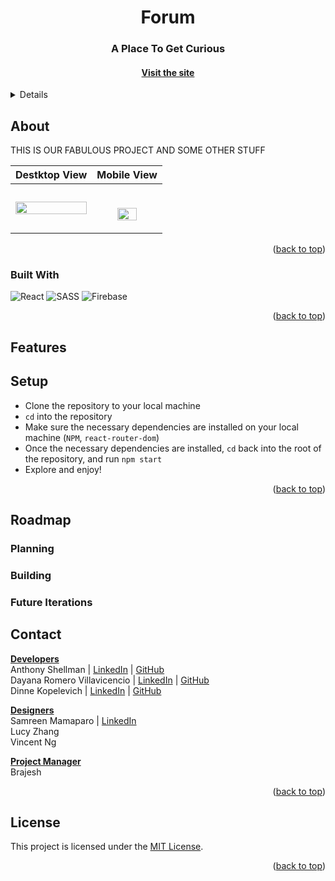 <a name="readme-top"></a>

<!-- HEADER -->
<p align="center">
<!--   <img src="src/assets/readmeImages/dark-mode.svg" alt="Dark" id="dark-mode-image" media="(prefers-color-scheme: dark)"> -->
<!--   <img src="src/assets/readmeImages/light-mode.svg" alt="Light" id="light-mode-image" media="(prefers-color-scheme: light)"> -->
  <picture>
    <source media="(prefers-color-scheme: dark)" src="src/assets/readmeImages/dark-mode.svg">
    <source media="(prefers-color-scheme: light)" src="src/assets/readmeImages/light-mode.svg">
<!--   <img alt="Shows a black logo in light color mode and a white one in dark color mode." src="https://user-images.githubusercontent.com/25423296/163456779-a8556205-d0a5-45e2-ac17-42d089e3c3f8.png"> -->
  </picture>
</p>

<h1 align="center">Forum</h1>

<h3 align="center">A Place To Get Curious</h3>

<h4 align="center"><a href=""><strong>Visit the site</strong></h4>

<p></p>

<!-- TABLE OF CONTENTS -->
<details>
  <summary>Table of Contents</summary>
  <ul>
    <li>
      <a href="#about">About</a>
      <ul>
        <li><a href="#built-with">Built With</a></li>
      </ul>
    </li>
    <li><a href="#features">Features</a></li>
    <li><a href="#setup">Setup</a></li>
    <li><a href="#roadmap">Roadmap</a>
      <ul>
        <li><a href="#planning">Planning</a></li>
        <li><a href="#building">Building</a></li>
        <li><a href="#future-iterations">Future Iterations</a></li>
      </ul>
    </li>
    <li><a href="#contact">Contact</a></li>
  </ul>
</details>

## About
THIS IS OUR FABULOUS PROJECT AND SOME OTHER STUFF

| Destktop View | Mobile View |
|---------------|-----------------|
<img src="src/assets/readmeImages/desktop-demo.gif" width=100%>|<p align="center"><br/><img src="src/assets/readmeImages/mobile-demo.gif" width=57%></p>

<p align="right">(<a href="#readme-top">back to top</a>)</p>

### Built With
![React][React-shield]
![SASS][SASS-shield]
![Firebase][Firebase-shield]

<p align="right">(<a href="#readme-top">back to top</a>)</p>

## Features

## Setup
- Clone the repository to your local machine
- `cd` into the repository
- Make sure the necessary dependencies are installed on your local machine (`NPM`, `react-router-dom`)
- Once the necessary dependencies are installed, `cd` back into the root of the repository, and run `npm start`
- Explore and enjoy!

<p align="right">(<a href="#readme-top">back to top</a>)</p>

## Roadmap

### Planning

### Building

### Future Iterations

## Contact
<u>**Developers**</u><br>
Anthony Shellman | [LinkedIn](https://www.linkedin.com/in/anthonyshellman/) | [GitHub](https://github.com/Ant-Shell)<br>
Dayana Romero Villavicencio | [LinkedIn](https://www.linkedin.com/in/dayana-romero/) | [GitHub](https://github.com/drv0228)<br>
Dinne Kopelevich | [LinkedIn](https://www.linkedin.com/in/dinne-kopelevich-174584a/) | [GitHub](https://github.com/DinneK)<br>

<u>**Designers**</u><br>
Samreen Mamaparo | [LinkedIn](https://www.linkedin.com/in/samreenmamaparo/)<br>
Lucy Zhang<br>
Vincent Ng<br>

<u>**Project Manager**</u><br>
Brajesh<br>

<p align="right">(<a href="#readme-top">back to top</a>)</p>


## License

This project is licensed under the [MIT License](LICENSE).

<p align="right">(<a href="#readme-top">back to top</a>)</p>

<!-- MARKDOWN LINKS & IMAGES -->
[React-shield]: https://img.shields.io/badge/React-20232A?style=for-the-badge&logo=react&logoColor=61DAFB
[SASS-shield]: https://img.shields.io/badge/SASS-hotpink.svg?style=for-the-badge&logo=SASS&logoColor=white
[Firebase-shield]: https://img.shields.io/badge/Firebase-039BE5?style=for-the-badge&logo=Firebase&logoColor=white

```

```
